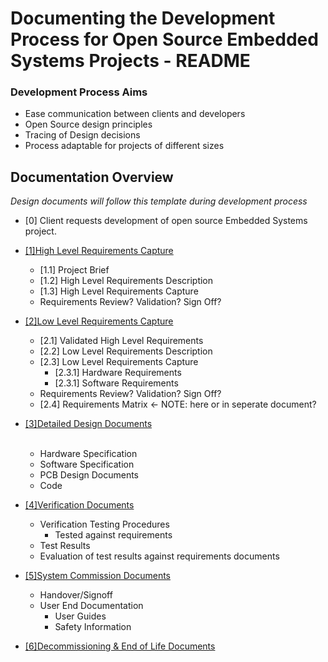 # Documenting the Development Process for Open Source Embedded Systems Projects - README

### Development Process Aims
- Ease communication between clients and developers
- Open Source design principles
- Tracing of Design decisions
- Process adaptable for projects of different sizes


## Documentation Overview

_Design documents will follow this template during development process_

* [0] Client requests development of open source Embedded Systems project.                                                              <br>
* [[1]High Level Requirements Capture](https://github.com/PanGalacticTech/project_template/blob/main/%5B1%5DHL_requirements_capture.md)    <br>
    * [1.1] Project Brief                                                                                                                <br>
    * [1.2] High Level Requirements Description                                                                                          <br>
    * [1.3] High Level Requirements Capture                                                                                                         <br>
    * Requirements Review? Validation? Sign Off? <br>
* [[2]Low Level Requirements Capture](https://github.com/PanGalacticTech/project_template/blob/main/%5B2%5DLL_requirements_capture.md)  <br>
    * [2.1] Validated High Level Requirements                                                                                                               <br>
    * [2.2] Low Level Requirements Description                                                                                          <br>
    * [2.3] Low Level Requirements Capture      <br>
      * [2.3.1] Hardware Requirements <br>
      * [2.3.1] Software Requirements <br>
    * Requirements Review? Validation? Sign Off? <br>     
    * [2.4] Requirements Matrix <- NOTE: here or in seperate document? <br>


* [[3]Detailed Design Documents](https://broken_link.com) <br>                                                                                                            <br>
    * Hardware Specification <br>
    * Software Specification <br>
    * PCB Design Documents <br>
    * Code <br>
* [[4]Verification Documents](https://broken_link.com) <br>
    * Verification Testing Procedures  <br>
      * Tested against requirements <br>
    * Test Results <br>
    * Evaluation of test results against requirements documents <br>
* [[5]System Commission Documents](https://broken_link.com) <br>
    * Handover/Signoff    <br>
    * User End Documentation   <br>
      * User Guides      <br>
      * Safety Information    <br>
* [[6]Decommissioning & End of Life Documents](https://broken_link.com) <br>

